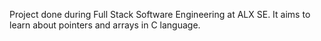 Project done during Full Stack Software Engineering at ALX SE. It aims to learn about pointers and arrays in C language.
